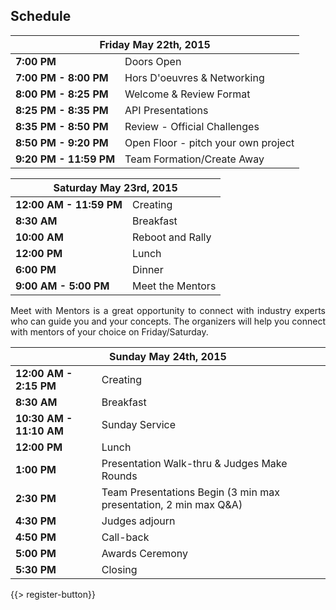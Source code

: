 ## <i class="icon fa-clock-o"></i> <b>Schedule</b>

<table class="default">
<thead>
<tr class="row-1 odd">
  <th colspan="2" class="column-1"><div>Friday May 22th, 2015</div></th>
</tr>
</thead>
<tbody class="row-hover" role="alert" aria-live="polite" aria-relevant="all">
<tr class="row-2">
  <td class="column-1"><strong>7:00 PM</strong></td><td class="column-2">Doors Open </td>
</tr>
<tr class="row-3">
  <td class="column-1"><strong>7:00 PM - 8:00 PM</strong></td><td class="column-2">Hors D'oeuvres &amp; Networking</td>
</tr>
<tr class="row-4">
  <td class="column-1"><strong>8:00 PM - 8:25 PM</strong></td><td class="column-2">Welcome & Review Format </td>
</tr>

<tr class="row-5">
  <td class="column-1"><strong>8:25 PM - 8:35 PM</strong></td><td class="column-2">API Presentations</td>
</tr>
<tr class="row-6">
  <td class="column-1"><strong>8:35 PM - 8:50 PM</strong></td><td class="column-2">Review - Official Challenges </td>
</tr>
<tr class="row-7">
  <td class="column-1"><strong>8:50 PM - 9:20 PM</strong></td><td class="column-2">Open Floor - pitch your own project</td>
</tr>
<tr class="row-11">
  <td class="column-1"><strong>9:20 PM - 11:59 PM</strong></td><td class="column-2">Team Formation/Create Away</td>
</tr>
</tbody>
</table>


<table class="default">
<thead>
<tr class="row-1 odd">
  <th colspan="2" class="column-1"><div>Saturday May 23rd, 2015</div></th>
</tr>
</thead>
<tbody class="row-hover">
<tr class="row-2 even">
  <td class="column-1"><strong>12:00 AM - 11:59 PM</strong></td><td class="column-2">Creating</td>
</tr>
<tr class="row-3 odd">
  <td class="column-1"><strong>8:30 AM</strong></td><td class="column-2">Breakfast</td>
</tr>
<tr class="row-4 even">
  <td class="column-1"><strong>10:00 AM</strong></td><td class="column-2">Reboot and Rally</td>
<tr class="row-5 even">
  <td class="column-1"><strong>12:00 PM</strong></td><td class="column-2">Lunch</td>
</tr>
<tr class="row-6 odd">
  <td class="column-1"><strong>6:00 PM</strong></td><td class="column-2">Dinner</td>
</tr>
<tr class="row-7 even">
  <td class="column-1"><strong>9:00 AM - 5:00 PM</strong></td><td class="column-2">Meet the Mentors</td>
</tr>
</tbody>
</table>
<p style="text-align: justify;">Meet with Mentors is a great opportunity to connect with industry experts who can guide you and your concepts. The organizers will help you connect with mentors of your choice on Friday/Saturday.</p>


<table class="default">
<thead>
<tr class="row-1 odd">
  <th colspan="2" class="column-1"><div>Sunday May 24th, 2015</div></th>
</tr>
</thead>
<tbody class="row-hover">
<tr class="row-2 even">
  <td class="column-1"><strong>12:00 AM - 2:15 PM</strong></td><td class="column-2">Creating</td>
<tr class="row-3 even">
  <td class="column-1"><strong>8:30 AM</strong></td><td class="column-2">Breakfast</td>
</tr>
<tr class="row-4 odd">
  <td class="column-1"><strong>10:30 AM - 11:10 AM</strong></td><td class="column-2">Sunday Service</td>
</tr>
<tr class="row-5 even">
  <td class="column-1"><strong>12:00 PM</strong></td><td class="column-2">Lunch</td>
</tr>
<tr class="row-6 odd">
  <td class="column-1"><strong>1:00 PM</strong></td><td class="column-2">Presentation Walk-thru &amp; Judges Make Rounds</td>
</tr>
<tr class="row-7 even">
  <td class="column-1"><strong>2:30 PM</strong></td><td class="column-2">Team Presentations Begin (3 min max presentation, 2 min max Q&amp;A)</td>
</tr>
<tr class="row-8 odd">
  <td class="column-1"><strong>4:30 PM </strong></td><td class="column-2">Judges adjourn</td>
</tr>
<tr class="row-9 even">
  <td class="column-1"><strong>4:50 PM</strong></td><td class="column-2">Call-back</td>
</tr>
<tr class="row-10 odd">
  <td class="column-1"><strong>5:00 PM</strong></td><td class="column-2">Awards Ceremony</td>
</tr>
<tr class="row-11 even">
  <td class="column-1"><strong>5:30 PM</strong></td><td class="column-2">Closing</td>
</tr>
</tbody>
</table>
{{> register-button}}
